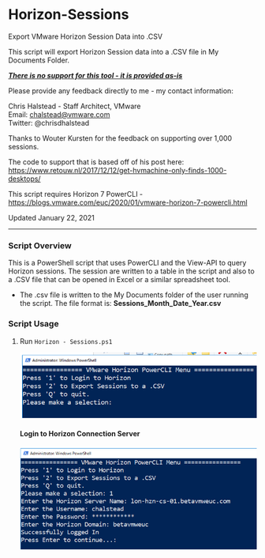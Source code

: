 # Horizon-Sessions
Export VMware Horizon Session Data into .CSV

This script will export Horizon Session data into a .CSV file in My Documents Folder.

***<u>There is no support for this tool - it is provided as-is</u>***

Please provide any feedback directly to me - my contact information: 

Chris Halstead - Staff Architect, VMware  
Email: chalstead@vmware.com  
Twitter: @chrisdhalstead  <br />

Thanks to Wouter Kursten for the feedback on supporting over 1,000 sessions.  <br/>

The code to support that is based off of his post here:  https://www.retouw.nl/2017/12/12/get-hvmachine-only-finds-1000-desktops/ <br/>

 This script requires Horizon 7 PowerCLI - https://blogs.vmware.com/euc/2020/01/vmware-horizon-7-powercli.html <br/>

Updated January 22, 2021<br />

------

### Script Overview

This is a PowerShell script that uses PowerCLI and the View-API to query Horizon sessions.  The session are written to a table in the script and also to a .CSV file that can be opened in Excel or a similar spreadsheet tool.

- The .csv file is written to the My Documents folder of the user running the script.  The file format is: **Sessions_Month_Date_Year.csv**

### Script Usage

1. Run `Horizon - Sessions.ps1` 


   ![Menu](https://github.com/chrisdhalstead/horizon-sessions/blob/master/images/sessionmenu.PNG)

   #### Login to Horizon Connection Server



   ![Login](https://github.com/chrisdhalstead/horizon-sessions/blob/master/images/Login.PNG)

